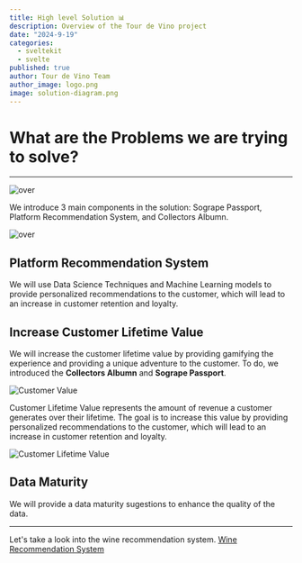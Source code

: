 ```yaml
---
title: High level Solution 📊
description: Overview of the Tour de Vino project
date: "2024-9-19"
categories:
  - sveltekit
  - svelte
published: true
author: Tour de Vino Team
author_image: logo.png
image: solution-diagram.png
---
```


# What are the Problems we are trying to solve?

---

![over](sogrape-problems.png)


We introduce 3 main components in the solution:
Sogrape Passport, Platform Recommendation System, and Collectors Albumn.


![over](main-diagram-v2.png)



## Platform Recommendation System

We will use Data Science Techniques and Machine Learning models to provide personalized recommendations to the customer, which will lead to an increase in customer retention and loyalty.

## Increase Customer Lifetime Value

We will increase the customer lifetime value by providing gamifying the experience and providing a unique adventure to the customer.
To do, we introduced the **Collectors Albumn** and **Sogrape Passport**.

![Customer Value](customer_lifetime_value.svg)

Customer Lifetime Value represents the amount of revenue a customer generates over their lifetime. The goal is to increase this value by providing personalized recommendations to the customer, which will lead to an increase in customer retention and loyalty.

![Customer Lifetime Value](customer_lifetime_value_2.svg)

## Data Maturity

We will provide a data maturity sugestions to enhance the quality of the data.

---

Let's take a look into the wine recommendation system. [Wine Recommendation System](/recommendation-post)

